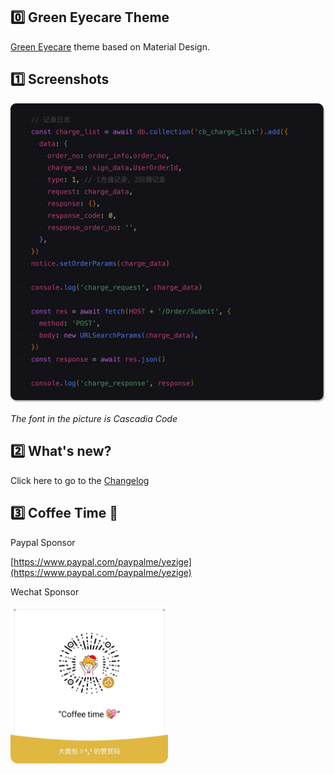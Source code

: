 ## 0️⃣ Green Eyecare Theme

[Green Eyecare](https://github.com/yezige/intellij-theme-green-eyecare) theme based on Material Design.

## 1️⃣ Screenshots

![Screenshots](https://raw.githubusercontent.com/yezige/intellij-theme-green-eyecare/master/screenshots/preview_2.png)

_The font in the picture is Cascadia Code_

## 2️⃣ What's new?

Click here to go to the [Changelog](https://github.com/yezige/intellij-theme-green-eyecare/blob/master/CHANGELOG.md)

## 3️⃣ Coffee Time 💝

Paypal Sponsor

[https://www.paypal.com/paypalme/yezige](https://www.paypal.com/paypalme/yezige)

Wechat Sponsor

<img src="https://raw.githubusercontent.com/yezige/intellij-theme-green-eyecare/master/screenshots/praise_small.png" width="50%" alt="Wechat Sponsor" align=center />

